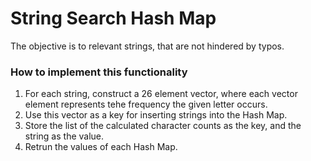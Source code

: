 # String Search Hash Map
The objective is to relevant strings, that are not hindered by typos.

### How to implement this functionality
1. For each string, construct a 26 element vector, where each vector element represents tehe frequency the given letter occurs.
2. Use this vector as a key for inserting strings into the Hash Map.
3. Store the list of the calculated character counts as the key, and the string as the value.
4. Retrun the values of each Hash Map.